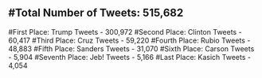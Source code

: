 #Total Number of Tweets: 515,682 
---
#First Place: Trump Tweets - 300,972
#Second Place: Clinton Tweets - 60,417
#Third Place: Cruz Tweets - 59,220
#Fourth Place: Rubio Tweets - 48,883
#Fifth Place: Sanders Tweets - 31,070
#Sixth Place: Carson Tweets - 5,904
#Seventh Place: Jeb! Tweets - 5,166
#Last Place: Kasich Tweets - 4,054
